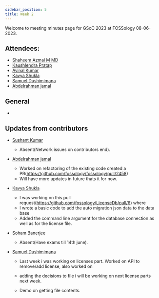```yaml
---
sidebar_position: 5
title: Week 2
---
```


<!--
SPDX-License-Identifier: CC-BY-SA-4.0

SPDX-FileCopyrightText: 2023 Shaheem Azmal M MD <shaheem.azmal@gmail.com@gmail.com>
SPDX-FileCopyrightText: 2023 Siemens AG
-->

Welcome to meeting minutes page for GSoC 2023 at FOSSology 08-06-2023.


## Attendees:

  - [Shaheem Azmal M MD](https://github.com/shaheemazmalmmd)
  - [Kaushlendra Pratap](https://github.com/Kaushl2208)
  - [Avinal Kumar](https://github.com/avinal)
  - [Kavya Shukla](https://github.com/k-avy)
  - [Samuel Dushimimana](https://github.com/dushimsam)
  - [Abdelrahman jamal](https://github.com/Hero2323)


## General

  - 

## Updates from contributors

- [Sushant Kumar](https://github.com/its-sushant)

  - Absent(Network issues on contributors end).

- [Abdelrahman jamal](https://github.com/Hero2323)

  - Worked on refactoring of the existing code created a PR(https://github.com/fossology/fossology/pull/2458)
  - Will have more updates in future thats it for now.

- [Kavya Shukla](https://github.com/k-avy)

  - I was working on this pull request(https://github.com/fossology/LicenseDb/pull/6) where 
  - I wrote a basic code to add the auto migration json data to the data base 
  - Added the command line argument for the database connection as well as for the license file.

- [Soham Banerjee](https://github.com/soham4abc)

  - Absent(Have exams till 14th june).

- [Samuel Dushimimana](https://github.com/dushimsam)

  - Last week i was working on licenses part. Worked on API to remove/add license, also worked on
  - adding the decisions to file i will be working on next license parts next week.

  - Demo on getting file contents.
